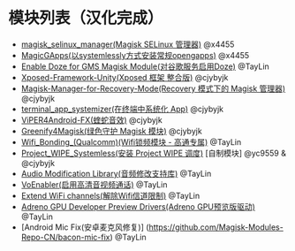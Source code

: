 # 模块列表（汉化完成）

- [magisk_selinux_manager(Magisk SELinux 管理器)](https://github.com/Magisk-Modules-Repo-CN/magisk_selinux_manager) @x4455
- [MagicGApps(以systemlessly方式安装常规opengapps)](https://github.com/Magisk-Modules-Repo-CN/MagicGApps) @x4455
- [Enable Doze for GMS Magisk Module(对谷歌服务启用Doze)](https://github.com/Magisk-Modules-Repo-CN/EnableGMSModuleMagisk) @TayLin
- [Xposed-Framework-Unity(Xposed 框架 整合版)](https://github.com/Magisk-Modules-Repo/Xposed-Framework-Unity) @cjybyjk
- [Magisk-Manager-for-Recovery-Mode(Recovery 模式下的 Magisk 管理器)](https://github.com/Magisk-Modules-Repo-CN/Magisk-Manager-for-Recovery-Mode) @cjybyjk
- [terminal_app_systemizer(在终端中系统化 App)](https://github.com/Magisk-Modules-Repo-CN/terminal_app_systemizer) @cjybyjk
- [ViPER4Android-FX(蝰蛇音效)](https://github.com/Magisk-Modules-Repo-CN/ViPER4Android-FX) @cjybyjk
- [Greenify4Magisk(绿色守护 Magisk 模块)](https://github.com/Magisk-Modules-Repo-CN/Greenify4Magisk) @cjybyjk
- [Wifi_Bonding_(Qualcomm)(Wifi锁频模块 - 高通专属)](https://github.com/Magisk-Modules-Repo-CN/magisk-wifi-bonding) @TayLin
- [Project_WIPE_Systemless(安装 Project WIPE 调度)](https://github.com/Magisk-Modules-Repo-CN/Project_WIPE_Systemless) [自制模块] @yc9559 & @cjybyjk
- [Audio Modification Library(音频修改支持库)](https://github.com/Magisk-Modules-Repo-CN/Audio-Modification-Library) @TayLin
- [VoEnabler(启用高清音视频通话)](https://github.com/Magisk-Modules-Repo-CN/VoEnabler) @TayLin
- [Extend WiFi channels(解除Wifi信道限制)](https://github.com/Magisk-Modules-Repo-CN/extendwifi) @TayLin
- [Adreno GPU Developer Preview Drivers(Adreno GPU预览版驱动)](https://github.com/Magisk-Modules-Repo-CN/Adreno-Systemless-Installer) @TayLin
- [Android Mic Fix(安卓麦克风修复)] (https://github.com/Magisk-Modules-Repo-CN/bacon-mic-fix) @TayLin
